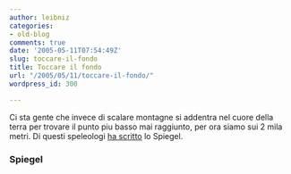 ```yaml
---
author: leibniz
categories:
- old-blog
comments: true
date: '2005-05-11T07:54:49Z'
slug: toccare-il-fondo
title: Toccare il fondo
url: "/2005/05/11/toccare-il-fondo/"
wordpress_id: 300

---
```

Ci sta gente che invece di scalare montagne si addentra nel cuore della
terra per trovare il punto piu basso mai raggiunto, per ora siamo sui 2
mila metri. Di questi speleologi [ha scritto](https://service.spiegel.de/cache/international/spiegel/0,1518,354557,00.html) lo Spiegel.  



### Spiegel
